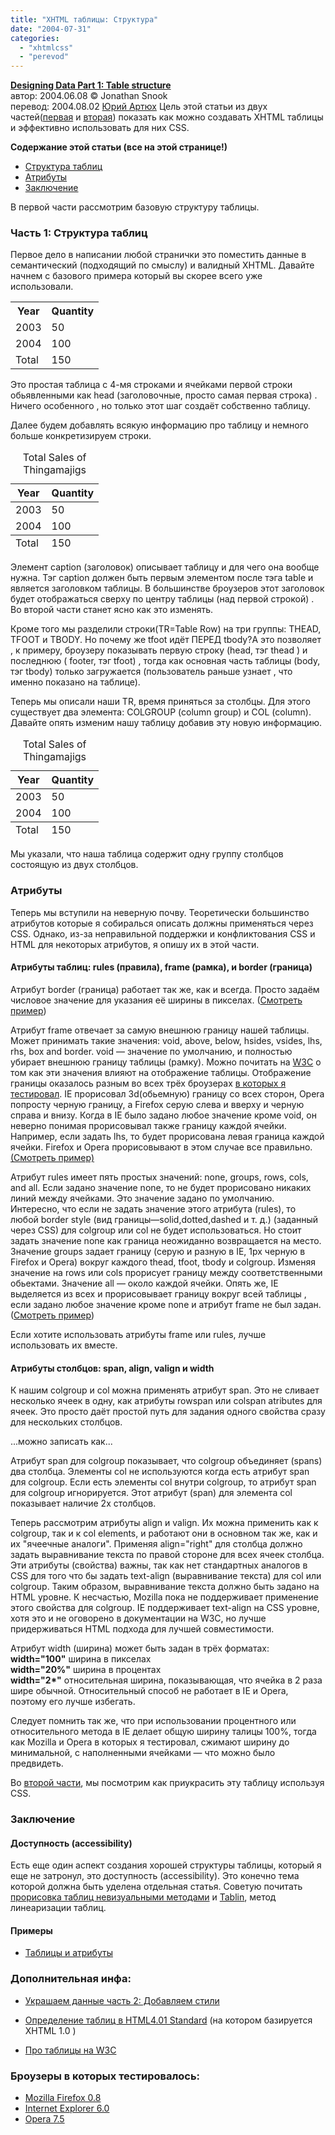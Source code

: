 ```yaml
---
title: "XHTML таблицы: Структура"
date: "2004-07-31"
categories: 
  - "xhtmlcss"
  - "perevod"
---
```


**[Designing Data Part 1: Table structure](http://www.snook.ca/archives/000164.html)**  
автор: 2004.06.08 © Jonathan Snook  
перевод: 2004.08.02 [Юрий Артюх](/) Цель этой статьи из двух частей([первая](http://cssing.org.ua/2004/07/31/tables-1/) и [вторая](http://cssing.org.ua/2004/08/04/tables-2/)) показать как можно создавать XHTML таблицы и эффективно использовать для них CSS.

**Содержание этой статьи (все на этой странице!)**

- [Структура таблиц](#structura)
- [Атрибуты](#atribut)
- [Заключение](#conclusion)

В первой части рассмотрим базовую структуру таблицы.

### Часть 1: Структура таблиц

Первое дело в написании любой странички это поместить данные в семантический (подходящий по смыслу) и валидный XHTML. Давайте начнем с базового примера который вы скорее всего уже использовали.

<table>
 <tr>
   <th>Year</th> <th>Quantity</th>
 </tr>
 <tr>
   <td>2003</td> <td>50</td>
 </tr>
 <tr>
   <td>2004</td> <td>100</td>
 </tr>
 <tr>
   <td>Total</td> <td>150</td>
 </tr>
 </table>

Это простая таблица с 4-мя строками и ячейками первой строки обьявленными как head (заголовочные, просто самая первая строка) . Ничего особенного , но только этот шаг создаёт собственно таблицу.

Далее будем добавлять всякую информацию про таблицу и немного больше конкретизируем строки.

<table>
 <caption>Total Sales of Thingamajigs</caption>
 <thead>
 <tr>
   <th>Year</th> <th>Quantity</th>
 </tr>
 </thead>
 <tfoot>
 <tr>
   <td>Total</td> <td>150</td>
 </tr>
 </tfoot>
 <tbody>
 <tr>
   <td>2003</td> <td>50</td>
 </tr>

 <tr>
   <td>2004</td> <td>100</td>
 </tr>
 </tbody>
 </table>

Элемент caption (заголовок) описывает таблицу и для чего она вообще нужна. Тэг caption должен быть первым элементом после тэга table и является заголовком таблицы. В большинстве броузеров этот заголовок будет отображаться сверху по центру таблицы (над первой строкой) . Во второй части станет ясно как это изменять.

Кроме того мы разделили строки(TR=Table Row) на три группы: THEAD, TFOOT и TBODY. Но почему же tfoot идёт ПЕРЕД tbody?А это позволяет , к примеру, броузеру показывать первую строку (head, тэг thead ) и последнюю ( footer, тэг tfoot) , тогда как основная часть таблицы (body, тэг tbody) только загружается (пользователь раньше узнает , что именно показано на таблице).

Теперь мы описали наши TR, время приняться за столбцы. Для этого существует два элемента: COLGROUP (column group) и COL (column). Давайте опять изменим нашу таблицу добавив эту новую информацию.

<table>
 <caption>Total Sales of Thingamajigs</caption>
 <colgroup>
 <col />
 <col />
 </colgroup>
 <thead>
 <tr>
   <th>Year</th> <th>Quantity</th>
 </tr>

 </thead>
 <tfoot>
 <tr>
   <td>Total</td> <td>150</td>
 </tr>
 </tfoot>
 <tbody>
 <tr>
   <td>2003</td> <td>50</td>
 </tr>
 <tr>
   <td>2004</td> <td>100</td>
 </tr>
 </tbody>
 </table>

Мы указали, что наша таблица содержит одну группу столбцов состоящую из двух столбцов.

### Атрибуты

Теперь мы вступили на неверную почву. Теоретически большинство атрибутов которые я собиралься описать должны применяться через CSS. Однако, из-за неправильной поддержки и конфликтования CSS и HTML для некоторых атрибутов, я опишу их в этой части.

#### Атрибуты таблиц: rules (правила), frame (рамка), и border (граница)

Атрибут border (граница) работает так же, как и всегда. Просто задаём числовое значение для указания её ширины в пикселах. ([Смотреть пример](http://cssing.iatp.org.ua/examples/tables.html#border))

Атрибут frame отвечает за самую внешнюю границу нашей таблицы. Может принимать такие значения: void, above, below, hsides, vsides, lhs, rhs, box and border. void — значение по умолчанию, и полностью убирает внешнюю границу таблицы (рамку). Можно почитать на [W3C](http://www.w3.org/TR/html4/struct/tables.html#adef-frame) о том как эти значения влияют на отображение таблицы. Отображение границы оказалось разным во всех трёх броузерах [в которых я тестировал](#browsers). IE прорисовал 3d(обьемную) границу со всех сторон, Opera попросту черную границу, а Firefox серую слева и вверху и черную справа и внизу. Когда в IE было задано любое значение кроме void, он неверно понимая прорисовывал также границу каждой ячейки. Например, если задать lhs, то будет прорисована левая граница каждой ячейки. Firefox и Opera прорисовывают в этом случае все правильно. [(Смотреть пример)](http://cssing.iatp.org.ua/examples/tables.html#frame)

Атрибут rules имеет пять простых значений: none, groups, rows, cols, and all. Если задано значение none, то не будет прорисовано никаких линий между ячейками. Это значение задано по умолчанию. Интересно, что если не задать значение этого атрибута (rules), то любой border style (вид границы—solid,dotted,dashed и т. д.) (заданный через CSS) для colgroup или col не будет использоваться. Но стоит задать значение none как граница неожиданно возвращается на место. Значение groups задает границу (серую и разную в IE, 1px черную в Firefox и Opera) вокруг каждого thead, tfoot, tbody и colgroup. Изменяя значение на rows или cols прорисует границу между соответственными обьектами. Значение all — около каждой ячейки. Опять же, IE выделяется из всех и прорисовывает границу вокруг всей таблицы , если задано любое значение кроме none и атрибут frame не был задан.([Смотреть пример](http://cssing.iatp.org.ua/examples/tables.html#rules))

Если хотите использовать атрибуты frame или rules, лучше использовать их вместе.

#### Атрибуты столбцов: span, align, valign и width

К нашим colgroup и col можна применять атрибут span. Это не сливает несколько ячеек в одну, как атрибуты rowspan или colspan atributes для ячеек. Это просто даёт простой путь для задания одного свойства сразу для нескольких столбцов.

<colgroup>
 <col />
 <col />
 </colgroup>
 <colgroup>
 <col />
 <col />
 <col />
 </colgroup>

...можно записать как...

<colgroup span="2" />
 <colgroup>
 <col span="2" />
 <col />
 </colgroup>

Атрибут span для colgroup показывает, что colgroup объединяет (spans) два столбца. Элементы col не используются когда есть атрибут span для colgroup. Если есть элементы col внутри colgroup, то атрибут span для colgroup игнорируется. Этот атрибут (span) для элемента col показывает наличие 2х столбцов.

Теперь рассмотрим атрибуты align и valign. Их можна применить как к colgroup, так и к col elements, и работают они в основном так же, как и их "ячеечные аналоги". Применяя align="right" для столбца должно задать выравнивание текста по правой стороне для всех ячеек столбца. Эти атрибуты (свойства) важны, так как нет стандартных аналогов в CSS для того что бы задать text-align (выравнивание текста) для col или colgroup. Таким образом, выравнивание текста должно быть задано на HTML уровне. К несчастью, Mozilla пока не поддерживает применение этого свойства для colgroup. IE поддерживает text-align на CSS уровне, хотя это и не оговорено в документации на W3C, но лучше придерживаться HTML подхода для лучшей совместимости.

Атрибут width (ширина) может быть задан в трёх форматах:  
**width="100"** ширина в пикселах  
**width="20%"** ширина в процентах  
**width="2\*"** относительная ширина, показывающая, что ячейка в 2 раза шире обычной. Относительный способ не работает в IE и Opera, поэтому его лучше избегать.

Следует помнить так же, что при использовании процентного или относительного метода в IE делает общую ширину талицы 100%, тогда как Mozilla и Opera в которых я тестировал, сжимают ширину до минимальной, с наполненными ячейками — что можно было предвидеть.

Во [второй части](http://cssing.iatp.org.ua/index.php?p=18), мы посмотрим как приукрасить эту таблицу используя CSS.

### Заключение

#### Доступность (accessibility)

Есть еще один аспект создания хорошей структуры таблицы, который я еще не затронул, это доступность (accessibility). Это конечно тема которой должна быть уделена отдельная статья. Советую почитать [прорисовка таблиц невизуальными методами](http://www.w3.org/TR/html4/struct/tables.html#non-visual-rendering) и [Tablin](http://www.w3.org/WAI/References/Tablin/), метод линеаризации таблиц.

#### Примеры

- [Таблицы и атрибуты](http://cssing.iatp.org.ua/examples/tables.html)

### Дополнительная инфа:

- [Украшаем данные часть 2: Добавляем стили](http://cssing.iatp.org.ua/2004/08/04/tables-2/)
- [Определение таблиц в HTML4.01 Standard](http://www.w3.org/TR/html4/struct/tables.html) (на котором базируется XHTML 1.0 )

- [Про таблицы на W3C](http://www.w3.org/TR/html4/appendix/notes.html#notes-tables)

### Броузеры в которых тестировалось:

- [Mozilla Firefox 0.8](http://www.mozilla.org/products/firefox/)
- [Internet Explorer 6.0](http://www.microsoft.com/windows/ie/)
- [Opera 7.5](http://www.opera.com/)
